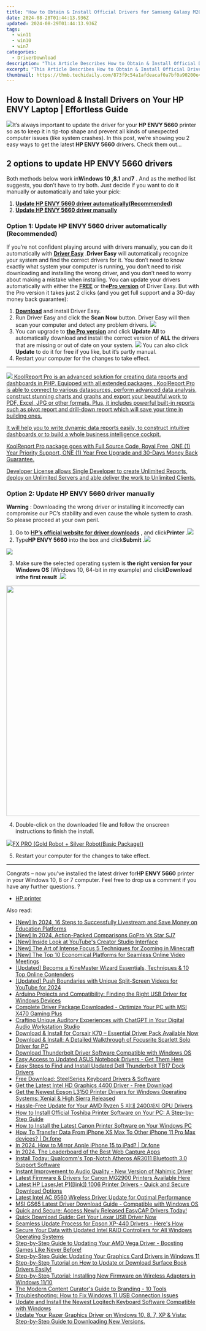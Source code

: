 ```yaml
---
title: "How to Obtain & Install Official Drivers for Samsung Galaxy M20 (Model M2020): Download Here"
date: 2024-08-28T01:44:13.936Z
updated: 2024-08-29T01:44:13.936Z
tags:
  - win11
  - win10
  - win7
categories:
  - DriverDownload
description: "This Article Describes How to Obtain & Install Official Drivers for Samsung Galaxy M20 (Model M2020): Download Here"
excerpt: "This Article Describes How to Obtain & Install Official Drivers for Samsung Galaxy M20 (Model M2020): Download Here"
thumbnail: https://thmb.techidaily.com/873f9c54a1afdeacaf0a7bf0a90200e4a3988d1889abd1b7bd114686effc9882.jpg
---
```


## How to Download & Install Drivers on Your HP ENVY Laptop | Effortless Guide

![](https://images.drivereasy.com/wp-content/uploads/2018/06/img_5b2a08ed497d8.jpg)It’s always important to update the driver for your **HP ENVY 5660** printer so as to keep it in tip-top shape and prevent all kinds of unexpected computer issues (like system crashes).  In this post, we’re showing you 2 easy ways to get the latest **HP ENVY 5660**  drivers. Check them out…

## 2 options to update **HP ENVY 5660 drivers**

 Both methods below work in**Windows 10** ,**8.1**  and**7** . And as the method list suggests, you don’t have to try both. Just decide if you want to do it manually or automatically and take your pick:

1. **[Update HP ENVY 5660 driver automatically(Recommended)](https://www.drivereasy.com/knowledge/hp-envy-5660-driver-download-install-easily/#O1)**
2. **[Update HP ENVY 5660 driver manually](https://tools.techidaily.com/drivereasy/download/)**

### Option 1: Update **HP ENVY 5660**  driver automatically (Recommended)

If you’re not confident playing around with drivers manually, you can do it automatically with **[Driver Easy](https://tools.techidaily.com/drivereasy/download/)** .**Driver Easy**  will automatically recognize your system and find the correct drivers for it. You don’t need to know exactly what system your computer is running, you don’t need to risk downloading and installing the wrong driver, and you don’t need to worry about making a mistake when installing. You can update your drivers automatically with either the **[FREE](https://tools.techidaily.com/drivereasy/download/)** or the[**Pro version**](https://tools.techidaily.com/drivereasy/download/) of Driver Easy. But with the Pro version it takes just 2 clicks (and you get full support and a 30-day money back guarantee):

1. **[Download](https://tools.techidaily.com/drivereasy/download/)**  and install Driver Easy.
2. Run Driver Easy and click the **Scan Now** button. Driver Easy will then scan your computer and detect any problem drivers. ![](https://images.drivereasy.com/wp-content/uploads/2018/05/img_5afb955c3ee3c.jpg)
3. You can upgrade to **[the Pro version](https://tools.techidaily.com/drivereasy/download/)**  and click **Update All** to automatically download and install the correct version of **ALL**  the drivers that are missing or out of date on your system. ![](https://images.drivereasy.com/wp-content/uploads/2018/09/img_5b8e00c0171da.jpg) You can also click **Update** to do it for free if you like, but it’s partly manual.
4. Restart your computer for the changes to take effect.

---

<!-- affiliate ads begin -->
<a href="https://secure.2checkout.com/order/checkout.php?PRODS=4737285&QTY=1&AFFILIATE=108875&CART=1"><img src="https://secure.avangate.com/images/merchant/b2f83c409ce63012229fb9cd465bdcfe/products/copy_reporting_system.png" border="0">  KoolReport Pro  is an advanced solution for creating data reports and dashboards in PHP. Equipped with all  extended packages , KoolReport Pro is able to connect to various datasources, perform advanced data analysis, construct stunning charts and graphs and export your beautiful work to PDF, Excel, JPG or other formats. Plus, it includes powerful built-in reports such as pivot report and drill-down report which will save your time in building ones. 

 It will help you to write dynamic data reports easily, to construct intuitive dashboards or to build a whole business intelligence cockpit. 

  KoolReport Pro  package goes with Full Source Code, Royal Free, ONE (1) Year Priority Support, ONE (1) Year Free Upgrade and 30-Days Money Back Guarantee. 

  Developer License  allows  Single Developer  to create Unlimited Reports, deploy on Unlimited Servers and able deliver the work to Unlimited Clients. </a>
<!-- affiliate ads end -->
### Option 2: Update **HP ENVY 5660**  driver manually

**Warning** : Downloading the wrong driver or installing it incorrectly can compromise our PC’s stability and even cause the whole system to crash. So please proceed at your own peril.

1. Go to **[HP’s official website for driver downloads](https://support.hp.com/hk-en/drivers)**  , and click**Printer** .![](https://images.drivereasy.com/wp-content/uploads/2018/06/img_5b17620c2da6d.jpg)
2. Type**HP ENVY 5660** into the box and click**Submit** .![](https://images.drivereasy.com/wp-content/uploads/2018/06/img_5b1762cc8910c.png)
<!-- affiliate ads begin -->
<a href="https://secure.2checkout.com/order/checkout.php?PRODS=4620778&QTY=1&AFFILIATE=108875&CART=1"><img src="https://secure.avangate.com/images/merchant/07dd4d5a72f5740ef0f035f201951476/728__90banner.jpg" border="0"></a>
<!-- affiliate ads end -->
3. Make sure the selected operating system is **the right version for your Windows OS** (Windows 10, 64-bit in my example) and click**Download** in**the first result** .![](https://images.drivereasy.com/wp-content/uploads/2018/06/img_5b176382863d2.jpg)
<!-- affiliate ads begin -->
<a href="https://appsumo.8odi.net/c/5597632/2068411/7443" target="_top" id="2068411"><img src="//a.impactradius-go.com/display-ad/7443-2068411" border="0" alt="" width="1200" height="600"/></a><img height="0" width="0" src="https://appsumo.8odi.net/i/5597632/2068411/7443" style="position:absolute;visibility:hidden;" border="0" />
<!-- affiliate ads end -->
4. Double-click on the downloaded file and follow the onscreen instructions to finish the install.
<!-- affiliate ads begin -->
<a href="https://secure.2checkout.com/order/checkout.php?PRODS=40085955&QTY=1&AFFILIATE=108875&CART=1"><img src="https://secure.avangate.com/images/merchant/f702defbc67edb455949f46babab0c18/products/2_logo9.png" border="0">FX PRO (Gold Robot + Silver Robot(Basic Package))</a>
<!-- affiliate ads end -->
5. Restart your computer for the changes to take effect.

---

 Congrats – now you’ve installed the latest driver for**HP ENVY 5660**  printer  in your Windows 10, 8 or 7 computer. Feel free to drop us a comment if you have any further questions. ?

* [HP printer](https://tools.techidaily.com/drivereasy/download/)

<ins class="adsbygoogle"
     style="display:block"
     data-ad-format="autorelaxed"
     data-ad-client="ca-pub-7571918770474297"
     data-ad-slot="1223367746"></ins>



<ins class="adsbygoogle"
     style="display:block"
     data-ad-client="ca-pub-7571918770474297"
     data-ad-slot="8358498916"
     data-ad-format="auto"
     data-full-width-responsive="true"></ins>

<span class="atpl-alsoreadstyle">Also read:</span>
<div><ul>
<li><a href="https://remote-screen-capture.techidaily.com/new-in-2024-16-steps-to-successfully-livestream-and-save-money-on-education-platforms/"><u>[New] In 2024, 16 Steps to Successfully Livestream and Save Money on Education Platforms</u></a></li>
<li><a href="https://fox-friendly.techidaily.com/new-in-2024-action-packed-comparisons-gopro-vs-star-sj7/"><u>[New] In 2024, Action-Packed Comparisons  GoPro Vs Star SJ7</u></a></li>
<li><a href="https://facebook-video-footage.techidaily.com/new-inside-look-at-youtubes-creator-studio-interface/"><u>[New] Inside Look at YouTube's Creator Studio Interface</u></a></li>
<li><a href="https://some-approaches.techidaily.com/new-the-art-of-intense-focus-5-techniques-for-zooming-in-minecraft/"><u>[New] The Art of Intense Focus  5 Techniques for Zooming in Minecraft</u></a></li>
<li><a href="https://screen-sharing-recording.techidaily.com/new-the-top-10-economical-platforms-for-seamless-online-video-meetings/"><u>[New] The Top 10 Economical Platforms for Seamless Online Video Meetings</u></a></li>
<li><a href="https://extra-information.techidaily.com/updated-become-a-kinemaster-wizard-essentials-techniques-and-10-top-online-contenders/"><u>[Updated] Become a KineMaster Wizard  Essentials, Techniques & 10 Top Online Contenders</u></a></li>
<li><a href="https://youtube-lab.techidaily.com/ed-push-boundaries-with-unique-split-screen-videos-for-youtube-for-2024/"><u>[Updated] Push Boundaries with Unique Split-Screen Videos for YouTube for 2024</u></a></li>
<li><a href="https://win-dash.techidaily.com/arduino-projects-and-compatibility-finding-the-right-usb-driver-for-windows-devices/"><u>Arduino Projects and Compatibility: Finding the Right USB Driver for Windows Devices</u></a></li>
<li><a href="https://win-dash.techidaily.com/complete-driver-package-downloaded-optimize-your-pc-with-msi-x470-gaming-plus/"><u>Complete Driver Package Downloaded - Optimize Your PC with MSI X470 Gaming Plus</u></a></li>
<li><a href="https://tech-hub.techidaily.com/crafting-unique-auditory-experiences-with-chatgpt-in-your-digital-audio-workstation-studio/"><u>Crafting Unique Auditory Experiences with ChatGPT in Your Digital Audio Workstation Studio</u></a></li>
<li><a href="https://win-dash.techidaily.com/download-and-install-for-corsair-k70-essential-driver-pack-available-now/"><u>Download & Install for Corsair K70 – Essential Driver Pack Available Now</u></a></li>
<li><a href="https://win-dash.techidaily.com/download-and-install-a-detailed-walkthrough-of-focusrite-scarlett-solo-driver-for-pc/"><u>Download & Install: A Detailed Walkthrough of Focusrite Scarlett Solo Driver for PC</u></a></li>
<li><a href="https://win-dash.techidaily.com/download-thunderbolt-driver-software-compatible-with-windows-os/"><u>Download Thunderbolt Driver Software Compatible with Windows OS</u></a></li>
<li><a href="https://win-dash.techidaily.com/1722976433220-easy-access-to-updated-asus-notebook-drivers-get-them-here/"><u>Easy Access to Updated ASUS Notebook Drivers - Get Them Here</u></a></li>
<li><a href="https://win-dash.techidaily.com/easy-steps-to-find-and-install-updated-dell-thunderbolt-tb17-dock-drivers/"><u>Easy Steps to Find and Install Updated Dell Thunderbolt TB17 Dock Drivers</u></a></li>
<li><a href="https://win-dash.techidaily.com/free-download-steelseries-keyboard-drivers-and-software/"><u>Free Download: SteelSeries Keyboard Drivers & Software</u></a></li>
<li><a href="https://win-dash.techidaily.com/get-the-latest-intel-hd-graphics-4400-driver-free-download/"><u>Get the Latest Intel HD Graphics 4400 Driver - Free Download</u></a></li>
<li><a href="https://win-dash.techidaily.com/get-the-newest-epson-l3150-printer-drivers-for-windows-operating-systems-xenial-and-high-sierra-released/"><u>Get the Newest Epson L3150 Printer Drivers for Windows Operating Systems: Xenial & High Sierra Released</u></a></li>
<li><a href="https://win-dash.techidaily.com/hassle-free-update-for-your-amd-ryzen-5-2400-gpu-drivers/"><u>Hassle-Free Update for Your AMD Ryzen 5 지대 2400까지 GPU Drivers</u></a></li>
<li><a href="https://win-dash.techidaily.com/how-to-install-official-toshiba-printer-software-on-your-pc-a-step-by-step-guide/"><u>How to Install Official Toshiba Printer Software on Your PC: A Step-by-Step Guide</u></a></li>
<li><a href="https://win-dash.techidaily.com/how-to-install-the-latest-canon-printer-software-on-your-windows-pc/"><u>How to Install the Latest Canon Printer Software on Your Windows PC</u></a></li>
<li><a href="https://review-topics.techidaily.com/how-to-transfer-data-from-iphone-xs-max-to-other-iphone-11-pro-max-devices-drfone-by-drfone-transfer-data-from-ios-transfer-data-from-ios/"><u>How To Transfer Data From iPhone XS Max To Other iPhone 11 Pro Max devices? | Dr.fone</u></a></li>
<li><a href="https://screen-mirror.techidaily.com/in-2024-how-to-mirror-apple-iphone-15-to-ipad-drfone-by-drfone-ios/"><u>In 2024, How to Mirror Apple iPhone 15 to iPad? | Dr.fone</u></a></li>
<li><a href="https://video-screen-grab.techidaily.com/in-2024-the-leaderboard-of-the-best-web-capture-apps/"><u>In 2024, The Leaderboard of the Best Web Capture Apps</u></a></li>
<li><a href="https://win-dash.techidaily.com/install-today-qualcomms-top-notch-atheros-ar3011-bluetooth-30-support-software/"><u>Install Today: Qualcomm's Top-Notch Atheros AR3011 Bluetooth 3.0 Support Software</u></a></li>
<li><a href="https://win-dash.techidaily.com/instant-improvement-to-audio-quality-new-version-of-nahimic-driver/"><u>Instant Improvement to Audio Quality - New Version of Nahimic Driver</u></a></li>
<li><a href="https://win-dash.techidaily.com/latest-firmware-and-drivers-for-canon-mg2900-printers-available-here/"><u>Latest Firmware & Drivers for Canon MG2900 Printers Available Here</u></a></li>
<li><a href="https://win-dash.techidaily.com/latest-hp-laserjet-p1link-1006-printer-drivers-quick-and-secure-download-options/"><u>Latest HP LaserJet P1([link]) 1006 Printer Drivers - Quick and Secure Download Options</u></a></li>
<li><a href="https://win-dash.techidaily.com/latest-intel-ac-9560-wireless-driver-update-for-optimal-performance/"><u>Latest Intel AC 9560 Wireless Driver Update for Optimal Performance</u></a></li>
<li><a href="https://win-dash.techidaily.com/msi-gs65-latest-driver-download-guide-compatible-with-windows-os/"><u>MSI GS65 Latest Driver Download Guide - Compatible with Windows OS</u></a></li>
<li><a href="https://win-amazing.techidaily.com/quick-and-secure-access-newly-released-easycap-drivers-today/"><u>Quick and Secure: Access Newly Released EasyCAP Drivers Today!</u></a></li>
<li><a href="https://win-dash.techidaily.com/quick-download-guide-get-your-lexar-usb-driver-now/"><u>Quick Download Guide: Get Your Lexar USB Driver Now</u></a></li>
<li><a href="https://win-dash.techidaily.com/seamless-update-process-for-epson-xp-440-drivers-heres-how/"><u>Seamless Update Process for Epson XP-440 Drivers - Here's How</u></a></li>
<li><a href="https://win-dash.techidaily.com/secure-your-data-with-updated-intel-raid-controllers-for-all-windows-operating-systems/"><u>Secure Your Data with Updated Intel RAID Controllers for All Windows Operating Systems</u></a></li>
<li><a href="https://win-dash.techidaily.com/step-by-step-guide-to-updating-your-amd-vega-driver-boosting-games-like-never-before/"><u>Step-by-Step Guide to Updating Your AMD Vega Driver - Boosting Games Like Never Before!</u></a></li>
<li><a href="https://win-dash.techidaily.com/step-by-step-guide-updating-your-graphics-card-drivers-in-windows-11/"><u>Step-by-Step Guide: Updating Your Graphics Card Drivers in Windows 11</u></a></li>
<li><a href="https://win-dash.techidaily.com/step-by-step-tutorial-on-how-to-update-or-download-surface-book-drivers-easily/"><u>Step-by-Step Tutorial on How to Update or Download Surface Book Drivers Easily!</u></a></li>
<li><a href="https://win-dash.techidaily.com/step-by-step-tutorial-installing-new-firmware-on-wireless-adapters-in-windows-1110/"><u>Step-by-Step Tutorial: Installing New Firmware on Wireless Adapters in Windows 11/10</u></a></li>
<li><a href="https://youtube-videos.techidaily.com/the-modern-content-curators-guide-to-branding-10-tools/"><u>The Modern Content Curator's Guide to Branding - 10 Tools</u></a></li>
<li><a href="https://win-dash.techidaily.com/troubleshooting-how-to-fix-windows-11-usb-connection-issues/"><u>Troubleshooting: How to Fix Windows 11 USB Connection Issues</u></a></li>
<li><a href="https://win-dash.techidaily.com/update-and-install-the-newest-logitech-keyboard-software-compatible-with-windows/"><u>Update and Install the Newest Logitech Keyboard Software Compatible with Windows</u></a></li>
<li><a href="https://win-dash.techidaily.com/update-your-razer-graphics-driver-on-windows-10-8-7-xp-and-vista-step-by-step-guide-to-downloading-new-versions/"><u>Update Your Razer Graphics Driver on Windows 10, 8, 7, XP & Vista: Step-by-Step Guide to Downloading New Versions.</u></a></li>
</ul></div>
